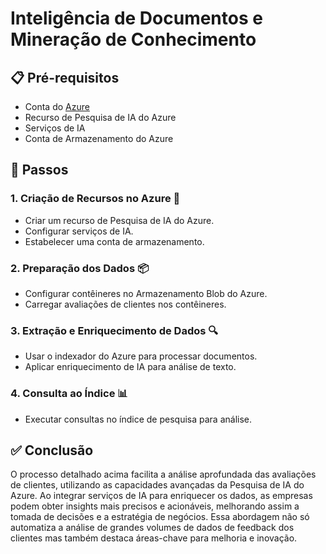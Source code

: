 # Inteligência de Documentos e Mineração de Conhecimento

## 📋 Pré-requisitos
- Conta do [Azure](https://portal.azure.com/)
- Recurso de Pesquisa de IA do Azure
- Serviços de IA
- Conta de Armazenamento do Azure

## 👣 Passos

### 1. Criação de Recursos no Azure 🔧
- Criar um recurso de Pesquisa de IA do Azure.
- Configurar serviços de IA.
- Estabelecer uma conta de armazenamento.

### 2. Preparação dos Dados 📦
- Configurar contêineres no Armazenamento Blob do Azure.
- Carregar avaliações de clientes nos contêineres.

### 3. Extração e Enriquecimento de Dados 🔍
- Usar o indexador do Azure para processar documentos.
- Aplicar enriquecimento de IA para análise de texto.

### 4. Consulta ao Índice 📊
- Executar consultas no índice de pesquisa para análise.

## ✅ Conclusão
O processo detalhado acima facilita a análise aprofundada das avaliações de clientes, utilizando as capacidades avançadas da Pesquisa de IA do Azure. Ao integrar serviços de IA para enriquecer os dados, as empresas podem obter insights mais precisos e acionáveis, melhorando assim a tomada de decisões e a estratégia de negócios. Essa abordagem não só automatiza a análise de grandes volumes de dados de feedback dos clientes mas também destaca áreas-chave para melhoria e inovação.
